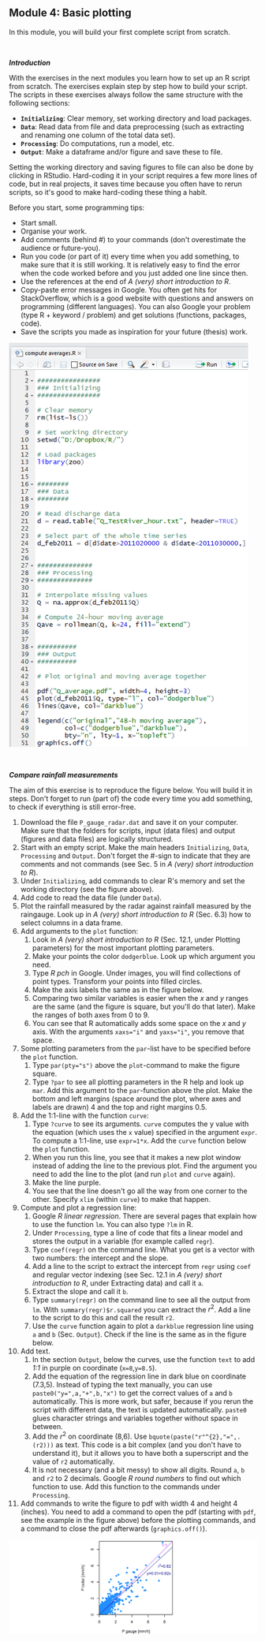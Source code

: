 Module 4: Basic plotting
---

In this module, you will build your first complete script from scratch.

&nbsp;

***Introduction***

With the exercises in the next modules you learn how to set up an R script from scratch. The exercises explain step by step how to build your script. The scripts in these exercises always follow the same structure with the following sections:

- **`Initializing`**: Clear memory, set working directory and load packages. 
- **`Data`**: Read data from file and data preprocessing (such as extracting and renaming one column of the total data set).
- **`Processing`**: Do computations, run a model, etc.
- **`Output`**: Make a dataframe and/or figure and save these to file.

Setting the working directory and saving figures to file can also be done by clicking in RStudio. Hard-coding it in your script requires a few more lines of code, but in real projects, it saves time because you often have to rerun scripts, so it's good to make hard-coding these thing a habit.

Before you start, some programming tips:

- Start small.
- Organise your work.
- Add comments (behind #) to your commands (don't overestimate the audience or future-you).
- Run you code (or part of it) every time when you add something, to make sure that it is still working. It is relatively easy to find the error when the code worked before and you just added one line since then.
- Use the references at the end of *A (very) short introduction to R*.
- Copy-paste error messages in Google. You often get hits for StackOverflow, which is a good website with questions and answers on programming (different languages). You can also Google your problem (type R + keyword / problem) and get solutions (functions, packages, code).
- Save the scripts you made as inspiration for your future (thesis) work.  

![Example of an R script in RStudio with the different sections, some commands and comments.](screenshot_building_scripts.png)

&nbsp;

***Compare rainfall measurements***

The aim of this exercise is to reproduce the figure below. You will build it in steps. Don't forget to run (part of) the code every time you add something, to check if everything is still error-free.

1. Download the file `P_gauge_radar.dat` and save it on your computer. Make sure that the folders for scripts, input (data files) and output (figures and data files) are logically structured.
2. Start with an empty script. Make the main headers `Initializing`, `Data`, `Processing` and `Output`. Don't forget the #-sign to indicate that they are comments and not commands (see Sec. 5 in *A (very) short introduction to R*).
3. Under `Initializing`, add commands to clear R's memory and set the working directory (see the figure above).
4. Add code to read the data file (under `Data`).
5. Plot the rainfall measured by the radar against rainfall measured by the raingauge. Look up in *A (very) short introduction to R* (Sec. 6.3) how to select columns in a data frame.
6. Add arguments to the `plot` function:
    1. Look in *A (very) short introduction to R* (Sec. 12.1, under Plotting parameters) for the most important plotting parameters. 
    2. Make your points the color `dodgerblue`. Look up which argument you need.
    3. Type *R pch* in Google. Under images, you will find collections of point types. Transform your points into filled circles. 
    4. Make the axis labels the same as in the figure below.
    5. Comparing two similar variables is easier when the $x$ and $y$ ranges are the same (and the figure is square, but you'll do that later). Make the ranges of both axes from 0 to 9.
    6. You can see that R automatically adds some space on the $x$ and $y$ axis. With the arguments `xaxs="i"` and `yaxs="i"`, you remove that space.
7. Some plotting parameters from the `par`-list have to be specified before the `plot` function. 
    1. Type `par(pty="s")` above the `plot`-command to make the figure square.
    2. Type `?par` to see all plotting parameters in the R help and look up `mar`. Add this argument to the `par`-function above the plot. Make the bottom and left margins (space around the plot, where axes and labels are drawn) 4 and the top and right margins 0.5.
8. Add the 1:1-line with the function `curve`:
    1. Type `?curve` to see its arguments. `curve` computes the y value with the equation (which uses the `x` value) specified in the argument `expr`. To compute a 1:1-line, use `expr=1*x`. Add the `curve` function below the `plot` function. 
    2. When you run this line, you see that it makes a new plot window instead of adding the line to the previous plot. Find the argument you need to add the line to the plot (and run `plot` and `curve` again).
    3. Make the line purple.
    4. You see that the line doesn't go all the way from one corner to the other. Specify `xlim` (within `curve`) to make that happen.
9. Compute and plot a regression line:
    1. Google *R linear regression*. There are several pages that explain how to use the function `lm`. You can also type `?lm` in R.
    2. Under `Processing`, type a line of code that fits a linear model and stores the output in a variable (for example called `regr`).
    3. Type `coef(regr)` on the command line. What you get is a vector with two numbers: the intercept and the slope. 
    4. Add a line to the script to extract the intercept from `regr` using `coef` and regular vector indexing (see Sec. 12.1 in *A (very) short introduction to R*, under Extracting data) and call it `a`.
    5. Extract the slope and call it `b`.
    6. Type `summary(regr)` on the command line to see all the output from `lm`. With `summary(regr)$r.squared` you can extract the $r^2$. Add a line to the script to do this and call the result `r2`.
    7. Use the `curve` function again to plot a 
`darkblue` regression line using `a` and `b` (Sec. `Output`). Check if the line is the same as in the figure below.
10. Add text. 
    1. In the section `Output`, below the curves, use the function `text` to add *1:1* in purple on coordinate (`x=8`,`y=8.5`).
    2. Add the equation of the regression line in dark blue on coordinate (7.3,5). Instead of typing the text manually, you can use `paste0("y=",a,"+",b,"x")` to get the correct values of `a` and `b` automatically. This is more work, but safer, because if you rerun the script with different data, the text is updated automatically. `paste0` glues character strings and variables together without space in between.
    3. Add the $r^2$ on coordinate (8,6). Use `bquote(paste("r"^{2},"=",.(r2)))` as text. This code is a bit complex (and you don't have to understand it), but it allows you to have both a superscript and the value of `r2` automatically.
    4. It is not necessary (and a bit messy) to show all digits. Round `a`, `b` and `r2` to 2 decimals. Google *R round numbers* to find out which function to use. Add this function to the commands under `Processing`.
11. Add commands to write the figure to pdf with width 4 and height 4 (inches). You need to add a command to open the pdf (starting with `pdf`, see the example in the figure above) before the plotting commands, and a command to close the pdf afterwards (`graphics.off()`). 

![Comparing rainfall measured with a radar to rainfall measured with a rain gauge. \scriptsize{Figure source: C.C. Brauer, A. Overeem, H. Leijnse, R. Uijlenhoet (2016): The effect of differences between rainfall measurement techniques on groundwater and discharge simulations in a lowland catchment, Hydrol. Process., 30, 3885--3900, onlinelibrary.wiley.com/doi/10.1002/hyp.10898/epdf.}](fig_module_4.png)


